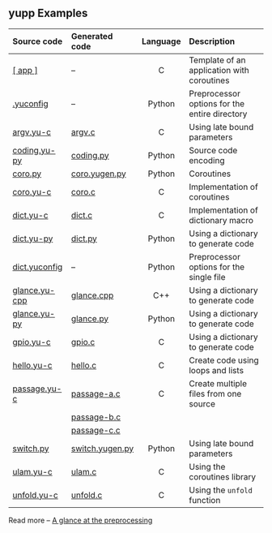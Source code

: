 ## **yupp** Examples

Source code                           | Generated code                     | Language | Description
:---                                  | :---                               | :---:    | :---
[[ app ]](app/)                       | –                                  | C        | Template of an application with coroutines
[.yuconfig](.yuconfig)                | –                                  | Python   | Preprocessor options for the entire directory
[argv.yu-c](argv.yu-c)                | [argv.c](argv.c)                   | C        | Using late bound parameters
[coding.yu-py](coding.yu-py)          | [coding.py](coding.py)             | Python   | Source code encoding
[coro.py](coro.py)                    | [coro.yugen.py](coro.yugen.py)     | Python   | Coroutines
[coro.yu-c](coro.yu-c)                | [coro.c](coro.c)                   | C        | Implementation of coroutines
[dict.yu-c](dict.yu-c)                | [dict.c](dict.c)                   | C        | Implementation of dictionary macro
[dict.yu-py](dict.yu-py)              | [dict.py](dict.py)                 | Python   | Using a dictionary to generate code
[dict.yuconfig](dict.yuconfig)        | –                                  | Python   | Preprocessor options for the single file
[glance.yu-cpp](glance/glance.yu-cpp) | [glance.cpp](glance/glance.cpp)    | C++      | Using a dictionary to generate code
[glance.yu-py](glance/glance.yu-py)   | [glance.py](glance/glance.py)      | Python   | Using a dictionary to generate code
[gpio.yu-c](gpio.yu-c)                | [gpio.c](gpio.c)                   | C        | Using a dictionary to generate code
[hello.yu-c](hello.yu-c)              | [hello.c](hello.c)                 | C        | Create code using loops and lists
[passage.yu-c](passage.yu-c)          | [passage-a.c](passage-a.c)         | C        | Create multiple files from one source
&nbsp;                                | [passage-b.c](passage-b.c)         | &nbsp;   | &nbsp;
&nbsp;                                | [passage-c.c](passage-c.c)         | &nbsp;   | &nbsp;
[switch.py](switch.py)                | [switch.yugen.py](switch.yugen.py) | Python   | Using late bound parameters
[ulam.yu-c](ulam.yu-c)                | [ulam.c](ulam.c)                   | C        | Using the coroutines library
[unfold.yu-c](unfold.yu-c)            | [unfold.c](unfold.c)               | C        | Using the `unfold` function

Read more – [A glance at the preprocessing](../doc/glance.md)
